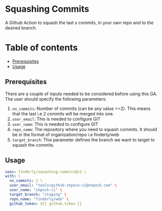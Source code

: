 Squashing Commits
=================

A Github Action to squash the last x commits, in your own repo and to the desired branch.

Table of contents
=================

* [Prerequisites](#prerequisites)
* [Usage](#usage)

## Prerequisites

There are a couple of inputs needed to be considered before using this GA.
The user should specify the following parameters:
1. `no_commits`: Number of commits (can be any value >=2). This means that the last i.e 2 commits will be merged into one.
2. `user_email`: This is needed to configure GIT
3. `user_name`: This is needed to configure GIT
4. `repo_name`: The repository where you need to squash commits. It should be in the format of organization/repo i.e finderly/web
5. `target_branch`: This parameter defines the branch we want to target to squash the commits.

## Usage

```yaml
uses: finderly/squashing-commits@v1 \
with: \
  no_commits: 2 \
  user_email: "tools+github-shpock-ci@shpock.com" \
  user_name: "shpock-ci" \
  target_branch: "staging" \
  repo_name: "finderly/web" \
  github_token: ${{ github.token }}
```
